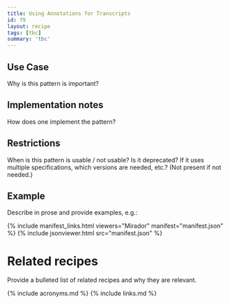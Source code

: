 ```yaml
---
title: Using Annotations for Transcripts
id: 79
layout: recipe
tags: [tbc]
summary: 'tbc'
---
```


## Use Case

Why is this pattern is important?

## Implementation notes

How does one implement the pattern?

## Restrictions

When is this pattern is usable / not usable? Is it deprecated? If it uses multiple specifications, which versions are needed, etc.? (Not present if not needed.)

## Example

Describe in prose and provide examples, e.g.:

{% include manifest_links.html viewers="Mirador" manifest="manifest.json" %}
{% include jsonviewer.html src="manifest.json" %}

# Related recipes

Provide a bulleted list of related recipes and why they are relevant.

{% include acronyms.md %}
{% include links.md %}
